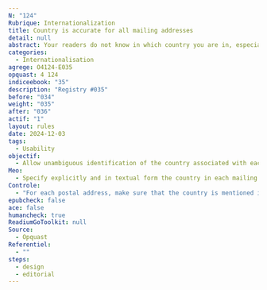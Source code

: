 ```yaml
---
N: "124"
Rubrique: Internationalization
title: Country is accurate for all mailing addresses
detail: null
abstract: Your readers do not know in which country you are in, especially in an international context. By specifying the country associated with your mailing address (e.g. social size), you adapt your communication to a global audience, which makes the information more comprehensible and usable. This clarity is all the more important in travel guides, directories, international manuals or professional books.
categories:
  - Internationalisation
agrege: O4124-E035
opquast: 4 124
indiceebook: "35"
description: "Registry #035"
before: "034"
weight: "035"
after: "036"
actif: "1"
layout: rules
date: 2024-12-03
tags:
  - Usability
objectif:
  - Allow unambiguous identification of the country associated with each postal address, without the reader needing to reduce this information from other elements such as the city, area, postal code or phone number.
Meo:
  - Specify explicitly and in textual form the country in each mailing address presented in the digital book.
Controle:
  - "For each postal address, make sure that the country is mentioned in a textual and explicit manner, directly after the address. "
epubcheck: false
ace: false
humancheck: true
ReadiumGoToolkit: null
Source:
  - Opquast
Referentiel:
  - ""
steps:
  - design
  - editorial
---
```

